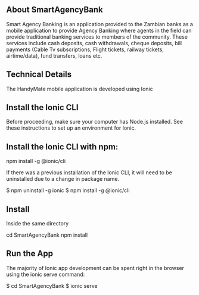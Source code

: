 ## About SmartAgencyBank

Smart Agency Banking is an application provided to the Zambian banks as a mobile application to provide Agency Banking where agents in the field can provide traditional banking services to members of the community. These services include 
cash deposits, cash withdrawals, cheque deposits, bill payments (Cable Tv subscriptions, Flight tickets, railway tickets, airtime/data), fund transfers, loans etc.

## Technical Details

The HandyMate mobile application is developed using Ionic

## Install the Ionic CLI
Before proceeding, make sure your computer has Node.js installed. See these instructions to set up an environment for Ionic.

## Install the Ionic CLI with npm:

npm install -g @ionic/cli

If there was a previous installation of the Ionic CLI, it will need to be uninstalled due to a change in package name.

$ npm uninstall -g ionic
$ npm install -g @ionic/cli

## Install
Inside the same directory

cd SmartAgencyBank
npm install

## Run the App
The majority of Ionic app development can be spent right in the browser using the ionic serve command:

$ cd SmartAgencyBank
$ ionic serve
 
